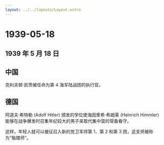 ```yaml
---
layout: ../../layouts/Layout.astro
---
```


# 1939-05-18

## 1939 年 5 月 18 日

## 中国

克利夫顿·凯茨被任命为第 4 海军陆战团的执行官。

## 德国

阿道夫·希特勒 (Adolf Hitler) 颁发的学位使海因里希·希姆莱 (Heinrich
Himmler) 能够在战争爆发时召集年纪较大的男子来取代集中营的常备看守。

这样，年轻人就可以被征召入新的党卫军师第 1、第 2 和第 3
团，这支师被称为"骷髅师"。